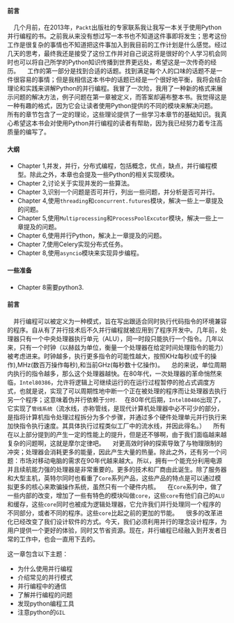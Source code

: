 #### 前言

&emsp;几个月前，在2013年，`Packt`出版社的专家联系我让我写一本关于使用Python并行编程的书。之前我从来没有想过写一本书也不知道这件事即将发生；思考这份工作是很复杂的事情也不知道把这件事加入到我目前的工作计划是什么感觉。经过几天的思考，最终我还是接受了这份工作并对自己说这将是很好的个人学习机会同时也可以将自己所学的Python知识传播到世界更远处，希望这是一次传奇的经历。
&emsp;工作的第一部分是找到合适的话题。找到满足每个人的口味的话题不是一件很容易的事情；但是我相信这本书中的话题已经是一个很好地平衡，我将会结合理论和实践来讲解Python的并行编程。我冒了一次险，我用了一种新的格式来展示问题的解决方法，例子问题在第一章被定义，而答案却遍布整本书。我觉得这是一种有趣的格式，因为它会让读者使用Python提供的不同的模块来解决问题。
&emsp;所有的章节包含了一定的理论，这些理论提供了一些学习本章节的基础知识。我真心希望这本书会对使用Python并行编程的读者有帮助，因为我已经努力着专注高质量的编写了。

#### 大纲

* Chapter 1,并发，并行，分布式编程，包括概念，优点，缺点，并行编程模型。除此之外，本章也会提及一些Python的相关实现模块。
* Chapter 2,讨论关于实现并发的一些算法。
* Chapter 3,识别一个问题是否可并行，列出一些问题，并分析是否可并行。
* Chapter 4,使用`threading`和`concurrent.futures`模块，解决一些上一章提及的问题。
* Chapter 5,使用`Multiprocessing`和`ProcessPoolExcutor`模块，解决一些上一章提及的问题。
* Chapter 6,使用并行Python，解决上一章提及的问题。
* Chapter 7,使用Celery实现分布式任务。
* Chapter 8,使用`asyncio`模块来实现异步编程。

#### 一些准备

* Chapter 8需要python3.

#### 前言

&emsp;并行编程可以被定义为一种模式，旨在写出跟适合同时执行代码指令的环境兼容的程序。自从有了并行技术后不久并行编程就被应用到了程序开发中。几年前，处理器只有一个中央处理器执行单元（ALU），同一时段只能执行一个指令。几年以来，只有一个时钟（以赫兹为单位，衡量一个处理器在给定时间处理指令的能力）被考虑进来。时钟越多，执行更多指令的可能性越大，按照KHz每秒(成千的操作),MHz(数百万操作每秒),和当前GHz(每秒数十亿操作)。
&emsp;总的来说，单位周期内执行的指令越多，那么这个处理器越快。在80年代，一次处理器的革命悄然来临，`Intel80386`，允许将逻辑上可继续运行的在运行过程暂停的抢占式调度方式，也就是说，实现了可以周期性地中断一个正在被处理的程序而让处理器去执行另一个程序；这意味着伪并行依赖于`分时`.
&emsp;在80年代后期，`Intel80486`出现了，它实现了`管线系统`（流水线，亦称管线，是现代计算机处理器中必不可少的部分，是指将计算机指令处理过程拆分为多个步骤，并通过多个硬件处理单元并行执行来加快指令执行速度。其具体执行过程类似工厂中的流水线，并因此得名。）
&emsp;所有在以上部分提到的产生一定的性能上的提升，但是还不够啊，由于我们面临越来越复杂的问题啊，这就是摩尔定律吧。
&emsp;对更高效时钟的探索导致了与物理限制的冲突；处理器会消耗更多的能量，因此产生大量的热量。除此之外，还有另一个问题：市场对移动电脑的需求在90年代越来越大。所以，拥有一个能充分利用电源并且续航能力强的处理器是非常重要的。更多的技术和厂商由此诞生。除了服务器和大型主机，英特尔同时也看重了`Core`系列产品，这些产品的特点是可以通过模拟更多的核心来欺骗操作系统，虽然只有一个硬件内核。
&emsp;在`Core`系列中，做了一些内部的改变，增加了一些有特色的模块叫做`core`，这些`core`有他们自己的`ALU`和缓存，这些`core`同时也被成为逻辑处理器，它允许我们并行处理同一个程序的不同部分，或者不同的程序。这些`core`比起之前的更加的节能。
&emsp;很多的改革进化已经改变了我们设计软件的方式。今天，我们必须利用并行的理念设计程序，为用户提供一个更好的体验，同时又节省资源。现在，并行编程已经融入到开发者日常的工作中，也会一直用下去的。

这一章包含以下主题：

* 为什么使用并行编程
* 介绍常见的并行模式
* 并行编程中的通信
* 了解并行编程的问题
* 发现python编程工具
* 注意python的`GIL`


